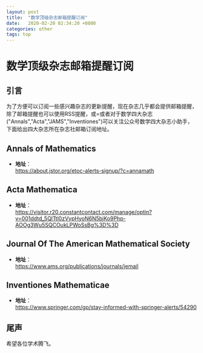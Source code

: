 ```yaml
---
layout: post
title:  "数学顶级杂志邮箱提醒订阅"
date:   2020-02-20 02:34:20 +0800
categories: other
tags: top
---
```


# 数学顶级杂志邮箱提醒订阅

## 引言

为了方便可以订阅一些感兴趣杂志的更新提醒，现在杂志几乎都会提供邮箱提醒，除了邮箱提醒也可以使用RSS提醒，或=或者对于数学四大杂志("Annals","Acta","JAMS","Inventiones")可以关注公众号数学四大杂志小助手，下面给出四大杂志所在杂志社邮箱订阅地址。

## Annals of Mathematics

- **地址**：    
<a href="https://about.jstor.org/etoc-alerts-signup/?c=annamath">https://about.jstor.org/etoc-alerts-signup/?c=annamath</a>

## Acta Mathematica

- **地址**：    
<a href="https://visitor.r20.constantcontact.com/manage/optin?v=001ddtd_5QlTtl0zVypHyoN6N5bjKo9Php-AOOg3Wu5SQCOukLPWoSsBg%3D%3D">https://visitor.r20.constantcontact.com/manage/optin?v=001ddtd_5QlTtl0zVypHyoN6N5bjKo9Php-AOOg3Wu5SQCOukLPWoSsBg%3D%3D</a>

## Journal Of The American Mathematical Society

- **地址**：    
<a href="https://www.ams.org/publications/journals/jemail">https://www.ams.org/publications/journals/jemail</a>

## Inventiones Mathematicae

- **地址**：    
<a href="https://www.springer.com/gp/stay-informed-with-springer-alerts/54290">https://www.springer.com/gp/stay-informed-with-springer-alerts/54290</a>

## 尾声

希望各位学术腾飞。